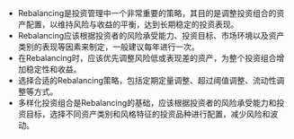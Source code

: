 

- Rebalancing是投资管理中一个非常重要的策略，其目的是调整投资组合的资产配置，以维持风险与收益的平衡，达到长期稳定的投资表现。
- Rebalancing应该根据投资者的风险承受能力、投资目标、市场环境以及资产类别的表现等因素来制定，一般建议每年进行一次。
- 在Rebalancing时，应该优先调整风险低或表现差的资产，为整个投资组合增加稳定性和收益。
- 选择合适的Rebalancing策略，包括定期定量调整、超过阈值调整、流动性调整等方式。
- 多样化投资组合是Rebalancing的基础，应该根据投资者的风险承受能力和投资目标，选择不同资产类别和风格特征的投资品种进行配置，减少风险和波动。